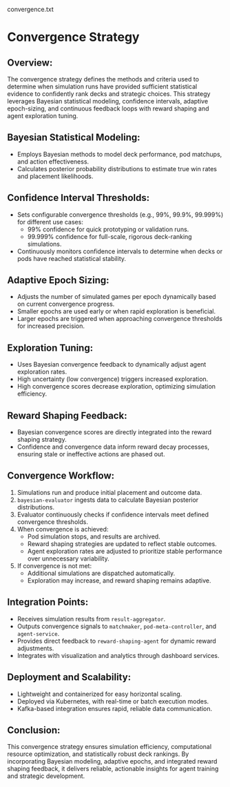 convergence.txt

Convergence Strategy
====================

Overview:
---------
The convergence strategy defines the methods and criteria used to determine when simulation runs have provided sufficient statistical evidence to confidently rank decks and strategic choices. This strategy leverages Bayesian statistical modeling, confidence intervals, adaptive epoch-sizing, and continuous feedback loops with reward shaping and agent exploration tuning.

Bayesian Statistical Modeling:
------------------------------
- Employs Bayesian methods to model deck performance, pod matchups, and action effectiveness.
- Calculates posterior probability distributions to estimate true win rates and placement likelihoods.

Confidence Interval Thresholds:
-------------------------------
- Sets configurable convergence thresholds (e.g., 99%, 99.9%, 99.999%) for different use cases:
  - 99% confidence for quick prototyping or validation runs.
  - 99.999% confidence for full-scale, rigorous deck-ranking simulations.
- Continuously monitors confidence intervals to determine when decks or pods have reached statistical stability.

Adaptive Epoch Sizing:
----------------------
- Adjusts the number of simulated games per epoch dynamically based on current convergence progress.
- Smaller epochs are used early or when rapid exploration is beneficial.
- Larger epochs are triggered when approaching convergence thresholds for increased precision.

Exploration Tuning:
-------------------
- Uses Bayesian convergence feedback to dynamically adjust agent exploration rates.
- High uncertainty (low convergence) triggers increased exploration.
- High convergence scores decrease exploration, optimizing simulation efficiency.

Reward Shaping Feedback:
------------------------
- Bayesian convergence scores are directly integrated into the reward shaping strategy.
- Confidence and convergence data inform reward decay processes, ensuring stale or ineffective actions are phased out.

Convergence Workflow:
---------------------
1. Simulations run and produce initial placement and outcome data.
2. `bayesian-evaluator` ingests data to calculate Bayesian posterior distributions.
3. Evaluator continuously checks if confidence intervals meet defined convergence thresholds.
4. When convergence is achieved:
   - Pod simulation stops, and results are archived.
   - Reward shaping strategies are updated to reflect stable outcomes.
   - Agent exploration rates are adjusted to prioritize stable performance over unnecessary variability.
5. If convergence is not met:
   - Additional simulations are dispatched automatically.
   - Exploration may increase, and reward shaping remains adaptive.

Integration Points:
-------------------
- Receives simulation results from `result-aggregator`.
- Outputs convergence signals to `matchmaker`, `pod-meta-controller`, and `agent-service`.
- Provides direct feedback to `reward-shaping-agent` for dynamic reward adjustments.
- Integrates with visualization and analytics through dashboard services.

Deployment and Scalability:
---------------------------
- Lightweight and containerized for easy horizontal scaling.
- Deployed via Kubernetes, with real-time or batch execution modes.
- Kafka-based integration ensures rapid, reliable data communication.

Conclusion:
-----------
This convergence strategy ensures simulation efficiency, computational resource optimization, and statistically robust deck rankings. By incorporating Bayesian modeling, adaptive epochs, and integrated reward shaping feedback, it delivers reliable, actionable insights for agent training and strategic development.
